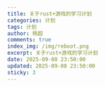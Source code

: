 ```yaml
---
title: 关于rust+游戏的学习计划
categories: 计划
tags: 计划
author: 杨超
comments: true
index_img: /img/reboot.png
excerpt: 关于rust+游戏的学习计划
date: 2025-09-08 23:50:00
updated: 2025-09-08 23:50:00
sticky: 3
---
```


